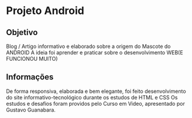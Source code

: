 # Projeto Android
## Objetivo
Blog / Artigo informativo e elaborado sobre a origem do Mascote do ANDROID
A ideia foi aprender e praticar sobre o desenvolvimento WEB(E FUNCIONOU MUITO)

  ## Informações
  De forma responsiva, elaborada e bem elegante, foi feito desenvolvimento do site informativo-tecnológico durante os estudos de HTML e CSS
  Os estudos e desafios foram providos pelo Curso em Video, apresentado por Gustavo Guanabara.
  
